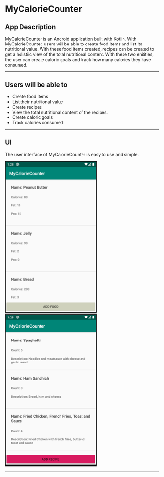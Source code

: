 # MyCalorieCounter

## App Description
MyCalorieCounter is an Android application built with Kotlin. With MyCalorieCounter, users will be able to create food items and list its nutritional value. With these food items created, recipes can be created to get a holistiic view of the total nutritional content. With these two enitities, the user can create caloric goals and track how many calories they have consumed.

___

## Users will be able to
* Create food items
* List their nutritional value
* Create recipes
* View the total nutritional content of the recipes.
* Create caloric goals
* Track calories consumed
___

## UI
The user interface of MyCalorieCounter is easy to use and simple.

<img src="./img/food-screen.png" alt="food-screen" width="300px"/>
<img src="./img/recipe-screen.png" alt="recipe-screen" width="300px"/>

___
